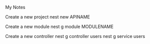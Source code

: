 My Notes

Create a new project
nest new APINAME

Create a new module
nest g module MODULENAME

Create a new controller
nest g controller users
nest g service users